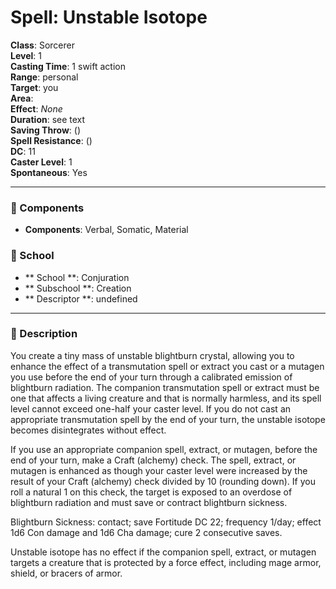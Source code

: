 
# Spell: Unstable Isotope
**Class**: Sorcerer  
**Level**: 1  
**Casting Time**: 1 swift action  
**Range**: personal  
**Target**: you  
**Area**:   
**Effect**: _None_  
**Duration**: see text  
**Saving Throw**:  ()  
**Spell Resistance**:  ()  
**DC**: 11  
**Caster Level**: 1  
**Spontaneous**: Yes

---

### 🔮 Components
- **Components**: Verbal, Somatic, Material

### 🏫 School
- ** School **: Conjuration
- ** Subschool **: Creation
- ** Descriptor **: undefined
---

### 📜 Description
You create a tiny mass of unstable blightburn crystal, allowing you to enhance the effect of a transmutation spell or extract you cast or a mutagen you use before the end of your turn through a calibrated emission of blightburn radiation. The companion transmutation spell or extract must be one that affects a living creature and that is normally harmless, and its spell level cannot exceed one-half your caster level. If you do not cast an appropriate transmutation spell by the end of your turn, the unstable isotope becomes disintegrates without effect.

If you use an appropriate companion spell, extract, or mutagen, before the end of your turn, make a Craft (alchemy) check. The spell, extract, or mutagen is enhanced as though your caster level were increased by the result of your Craft (alchemy) check divided by 10 (rounding down). If you roll a natural 1 on this check, the target is exposed to an overdose of blightburn radiation and must save or contract blightburn sickness.

Blightburn Sickness: contact; save Fortitude DC 22; frequency 1/day; effect 1d6 Con damage and 1d6 Cha damage; cure 2 consecutive saves.

Unstable isotope has no effect if the companion spell, extract, or mutagen targets a creature that is protected by a force effect, including mage armor, shield, or bracers of armor.
